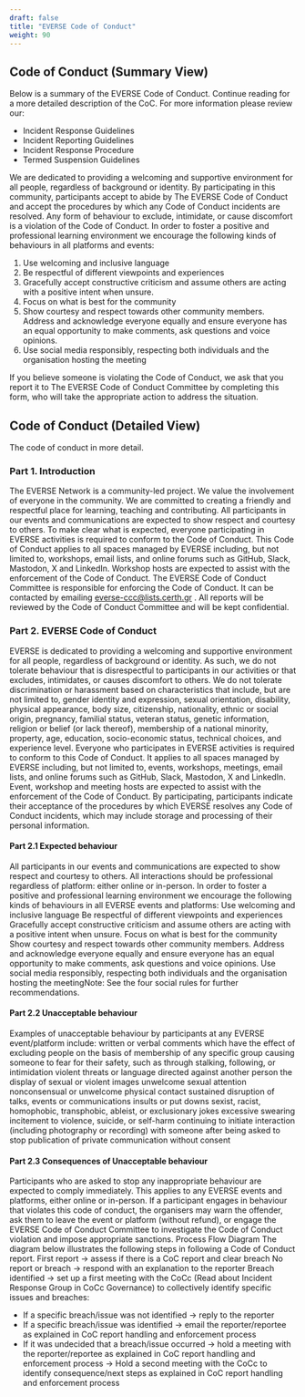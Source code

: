 ```yaml
---
draft: false
title: "EVERSE Code of Conduct"
weight: 90
---
```


## Code of Conduct (Summary View)

Below is a summary of the EVERSE Code of Conduct. Continue reading for a more detailed description of the CoC.
For more information please review our:

* Incident Response Guidelines
* Incident Reporting Guidelines
* Incident Response Procedure
* Termed Suspension Guidelines

We are dedicated to providing a welcoming and supportive environment for all people, regardless of background or identity. By participating in this community, participants accept to abide by The EVERSE Code of Conduct and accept the procedures by which any Code of Conduct incidents are resolved. Any form of behaviour to exclude, intimidate, or cause discomfort is a violation of the Code of Conduct. In order to foster a positive and professional learning environment we encourage the following kinds of behaviours in all platforms and events:

1. Use welcoming and inclusive language
2. Be respectful of different viewpoints and experiences
3. Gracefully accept constructive criticism and assume others are acting with a positive intent when unsure. 
4. Focus on what is best for the community
5. Show courtesy and respect towards other community members. Address and acknowledge everyone equally and ensure everyone has an equal opportunity to make comments, ask questions and voice opinions.
6. Use social media responsibly, respecting both individuals and the organisation hosting the meeting

If you believe someone is violating the Code of Conduct, we ask that you report it to The EVERSE Code of Conduct Committee by completing this form, who will take the appropriate action to address the situation.

## Code of Conduct (Detailed View)

The code of conduct in more detail.

### Part 1. Introduction

The EVERSE Network is a community-led project. We value the involvement of everyone in the community. We are committed to creating a friendly and respectful place for learning, teaching and contributing. All participants in our events and communications are expected to show respect and courtesy to others.
To make clear what is expected, everyone participating in EVERSE activities is required to conform to the Code of Conduct. This Code of Conduct applies to all spaces managed by EVERSE including, but not limited to, workshops, email lists, and online forums such as GitHub, Slack, Mastodon, X and LinkedIn. Workshop hosts are expected to assist with the enforcement of the Code of Conduct.
The EVERSE Code of Conduct Committee is responsible for enforcing the Code of Conduct. It can be contacted by emailing everse-ccc@lists.certh.gr . All reports will be reviewed by the Code of Conduct Committee and will be kept confidential.

### Part 2. EVERSE Code of Conduct

EVERSE is dedicated to providing a welcoming and supportive environment for all people, regardless of background or identity. As such, we do not tolerate behaviour that is disrespectful to participants in our activities or that excludes, intimidates, or causes discomfort to others. We do not tolerate discrimination or harassment based on characteristics that include, but are not limited to, gender identity and expression, sexual orientation, disability, physical appearance, body size, citizenship, nationality, ethnic or social origin, pregnancy, familial status, veteran status, genetic information, religion or belief (or lack thereof), membership of a national minority, property, age, education, socio-economic status, technical choices, and experience level.
Everyone who participates in EVERSE activities is required to conform to this Code of Conduct. It applies to all spaces managed by EVERSE including, but not limited to, events, workshops, meetings, email lists, and online forums such as GitHub, Slack, Mastodon,  X and LinkedIn. Event, workshop and meeting hosts are expected to assist with the enforcement of the Code of Conduct. By participating, participants indicate their acceptance of the procedures by which EVERSE resolves any Code of Conduct incidents, which may include storage and processing of their personal information.

#### Part 2.1 Expected behaviour

All participants in our events and communications are expected to show respect and courtesy to others. All interactions should be professional regardless of platform: either online or in-person. In order to foster a positive and professional learning environment we encourage the following kinds of behaviours in all EVERSE events and platforms:
Use welcoming and inclusive language
Be respectful of different viewpoints and experiences
Gracefully accept constructive criticism and assume others are acting with a positive intent when unsure. 
Focus on what is best for the community
Show courtesy and respect towards other community members. Address and acknowledge everyone equally and ensure everyone has an equal opportunity to make comments, ask questions and voice opinions.
Use social media responsibly, respecting both individuals and the organisation hosting the meetingNote: See the four social rules for further recommendations.

#### Part 2.2 Unacceptable behaviour

Examples of unacceptable behaviour by participants at any EVERSE event/platform include:
written or verbal comments which have the effect of excluding people on the basis of membership of any specific group
causing someone to fear for their safety, such as through stalking, following, or intimidation
violent threats or language directed against another person
the display of sexual or violent images
unwelcome sexual attention
nonconsensual or unwelcome physical contact
sustained disruption of talks, events or communications
insults or put downs
sexist, racist, homophobic, transphobic, ableist, or exclusionary jokes
excessive swearing
incitement to violence, suicide, or self-harm
continuing to initiate interaction (including photography or recording) with someone after being asked to stop
publication of private communication without consent

#### Part 2.3 Consequences of Unacceptable behaviour

Participants who are asked to stop any inappropriate behaviour are expected to comply immediately. This applies to any EVERSE events and platforms, either online or in-person. If a participant engages in behaviour that violates this code of conduct, the organisers may warn the offender, ask them to leave the event or platform (without refund), or engage the EVERSE Code of Conduct Committee to investigate the Code of Conduct violation and impose appropriate sanctions.
Process Flow Diagram
The diagram below illustrates the following steps in following a Code of Conduct report.
First report -> assess if there is a CoC report and clear breach
No report or breach -> respond with an explanation to the reporter
Breach identified -> set up a first meeting with the CoCc (Read about Incident Response Group in CoCc Governance) to collectively identify specific issues and breaches:

* If a specific breach/issue was not identified -> reply to the reporter
* If a specific breach/issue was identified -> email the reporter/reportee as explained in CoC report handling and enforcement process
* If it was undecided that a breach/issue occurred -> hold a meeting with the reporter/reportee as explained in CoC report handling and enforcement process -> Hold a second meeting with the CoCc to identify consequence/next steps as explained in CoC report handling and enforcement process
